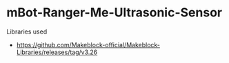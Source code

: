 # mBot-Ranger-Me-Ultrasonic-Sensor

Libraries used
- https://github.com/Makeblock-official/Makeblock-Libraries/releases/tag/v3.26
